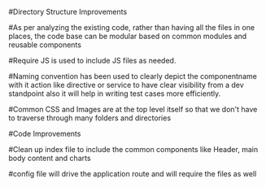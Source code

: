 #Directory Structure Improvements

#As per analyzing the existing code, rather than having all the files in one places, the code base can be modular based on common modules and reusable components

#Require JS is used to include JS files as needed.

#Naming convention has been used to clearly depict the componentname with it action like directive or service to have clear visibility from a dev standpoint also it will help in writing test cases more efficiently.

#Common CSS and Images are at the top level itself so that we don't have to traverse through many folders and directories


#Code Improvements

#Clean up index file to include the common components like Header, main body content and charts

#config file will drive the application route and will require the files as well
